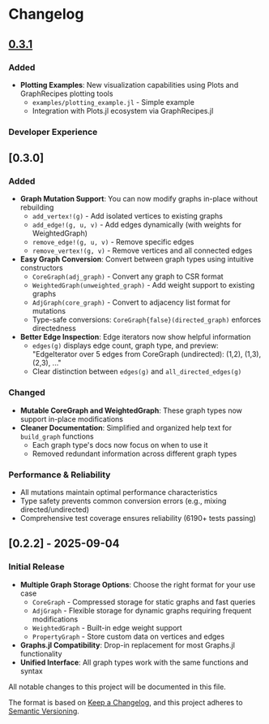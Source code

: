# Changelog

## [0.3.1]

### Added
- **Plotting Examples**: New visualization capabilities using Plots and GraphRecipes plotting tools
  - `examples/plotting_example.jl` - Simple example
  - Integration with Plots.jl ecosystem via GraphRecipes.jl

### Developer Experience

## [0.3.0]

### Added
- **Graph Mutation Support**: You can now modify graphs in-place without rebuilding
  - `add_vertex!(g)` - Add isolated vertices to existing graphs
  - `add_edge!(g, u, v)` - Add edges dynamically (with weights for WeightedGraph)
  - `remove_edge!(g, u, v)` - Remove specific edges
  - `remove_vertex!(g, v)` - Remove vertices and all connected edges
- **Easy Graph Conversion**: Convert between graph types using intuitive constructors
  - `CoreGraph(adj_graph)` - Convert any graph to CSR format
  - `WeightedGraph(unweighted_graph)` - Add weight support to existing graphs
  - `AdjGraph(core_graph)` - Convert to adjacency list format for mutations
  - Type-safe conversions: `CoreGraph{false}(directed_graph)` enforces directedness
- **Better Edge Inspection**: Edge iterators now show helpful information
  - `edges(g)` displays edge count, graph type, and preview: "EdgeIterator over 5 edges from CoreGraph (undirected): (1,2), (1,3), (2,3), ..."
  - Clear distinction between `edges(g)` and `all_directed_edges(g)`

### Changed
- **Mutable CoreGraph and WeightedGraph**: These graph types now support in-place modifications
- **Cleaner Documentation**: Simplified and organized help text for `build_graph` functions
  - Each graph type's docs now focus on when to use it
  - Removed redundant information across different graph types

### Performance & Reliability
- All mutations maintain optimal performance characteristics
- Type safety prevents common conversion errors (e.g., mixing directed/undirected)
- Comprehensive test coverage ensures reliability (6190+ tests passing)

## [0.2.2] - 2025-09-04

### Initial Release
- **Multiple Graph Storage Options**: Choose the right format for your use case
  - `CoreGraph` - Compressed storage for static graphs and fast queries
  - `AdjGraph` - Flexible storage for dynamic graphs requiring frequent modifications
  - `WeightedGraph` - Built-in edge weight support
  - `PropertyGraph` - Store custom data on vertices and edges
- **Graphs.jl Compatibility**: Drop-in replacement for most Graphs.jl functionality
- **Unified Interface**: All graph types work with the same functions and syntax

[0.3.1]: https://github.com/jlidmar/GraphCore.jl/releases/tag/v0.3.1


All notable changes to this project will be documented in this file.

The format is based on [Keep a Changelog](https://keepachangelog.com/en/1.0.0/),
and this project adheres to [Semantic Versioning](https://semver.org/spec/v2.0.0.html).
